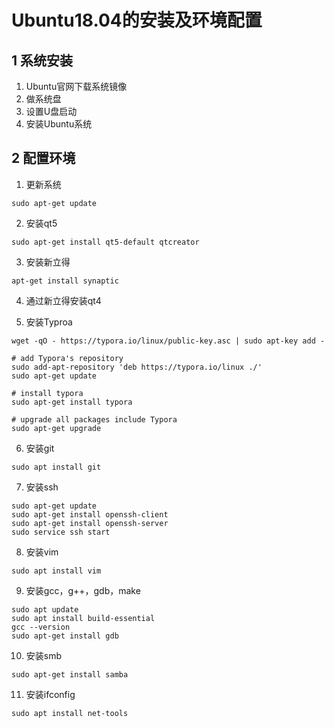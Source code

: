 # Ubuntu18.04的安装及环境配置   

## 1 系统安装    
1. Ubuntu官网下载系统镜像   
2. 做系统盘      
3. 设置U盘启动    
4. 安装Ubuntu系统   


## 2 配置环境    
1. 更新系统   
```shell
sudo apt-get update
```

2. 安装qt5   
```shell
sudo apt-get install qt5-default qtcreator
```

3. 安装新立得  
```shell
apt-get install synaptic
```

4. 通过新立得安装qt4    

5. 安装Typroa   
```shell
wget -qO - https://typora.io/linux/public-key.asc | sudo apt-key add -

# add Typora's repository  
sudo add-apt-repository 'deb https://typora.io/linux ./'
sudo apt-get update

# install typora  
sudo apt-get install typora

# upgrade all packages include Typora
sudo apt-get upgrade
```

6. 安装git   
```shell
sudo apt install git
```

7. 安装ssh   
```shell 
sudo apt-get update  
sudo apt-get install openssh-client 
sudo apt-get install openssh-server 
sudo service ssh start  
```

8. 安装vim   

```shell
sudo apt install vim
```

9. 安装gcc，g++，gdb，make   
```shell
sudo apt update
sudo apt install build-essential
gcc --version
sudo apt-get install gdb 
```

10. 安装smb   

```shell
sudo apt-get install samba  
```

11. 安装ifconfig   

```shell
sudo apt install net-tools
```

